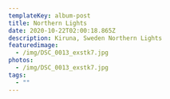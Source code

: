 ```yaml
---
templateKey: album-post
title: Northern Lights
date: 2020-10-22T02:00:18.865Z
description: Kiruna, Sweden Northern Lights
featuredimage:
  - /img/DSC_0013_exstk7.jpg
photos:
  - /img/DSC_0013_exstk7.jpg
tags:
  - ""
---
```

